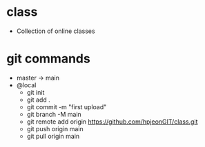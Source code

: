 # class
- Collection of online classes

# git commands
- master -> main
- @local
  - git init 
  - git add .
  - git commit -m "first upload"
  - git branch -M main
  - git remote add origin https://github.com/hpjeonGIT/class.git
  - git push origin main
  - git pull origin main
 

